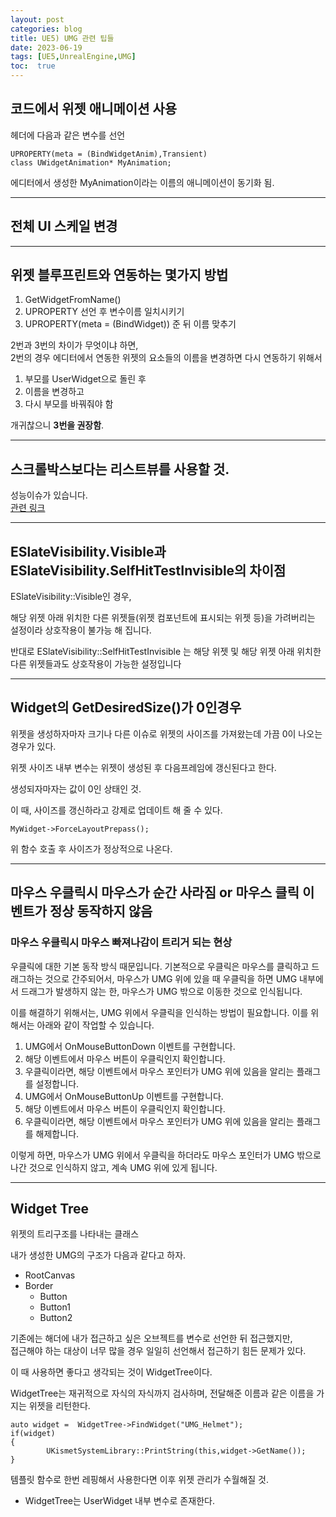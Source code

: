 ```yaml
---
layout: post
categories: blog
title: UE5) UMG 관련 팁들
date: 2023-06-19
tags: [UE5,UnrealEngine,UMG]
toc:  true
---
```


## 코드에서 위젯 애니메이션 사용

헤더에 다음과 같은 변수를 선언
```
UPROPERTY(meta = (BindWidgetAnim),Transient)
class UWidgetAnimation* MyAnimation;
```

에디터에서 생성한 MyAnimation이라는 이름의 애니메이션이 동기화 됨.


-------------

## 전체 UI 스케일 변경
<script src="https://gist.github.com/bu30808/ffc6fa3ebaa62429861c17898b504950.js"></script>

------------

## 위젯 블루프린트와 연동하는 몇가지 방법
1. GetWidgetFromName()
2. UPROPERTY 선언 후 변수이름 일치시키기
3. UPROPERTY(meta = (BindWidget)) 준 뒤 이름 맞추기

2번과 3번의 차이가 무엇이냐 하면,   
2번의 경우 에디터에서 연동한 위젯의 요소들의 이름을 변경하면 다시 연동하기 위해서
1. 부모를 UserWidget으로 돌린 후
2. 이름을 변경하고
3. 다시 부모를 바꿔줘야 함


개귀찮으니 **3번을 권장함**.


-----------

## 스크롤박스보다는 리스트뷰를 사용할 것.
성능이슈가 있습니다.   
[관련 링크](https://bornsoul.tistory.com/32)

------------

## ESlateVisibility.Visible과 ESlateVisibility.SelfHitTestInvisible의 차이점

ESlateVisibility::Visible인 경우,  

해당 위젯 아래 위치한 다른 위젯들(위젯 컴포넌트에 표시되는 위젯 등)을 가려버리는 설정이라 상호작용이 불가능 해 집니다.

반대로 ESlateVisibility::SelfHitTestInvisible 는 해당 위젯 및 해당 위젯 아래 위치한 다른 위젯들과도 상호작용이 가능한 설정입니다

-----------

## Widget의 GetDesiredSize()가 0인경우

위젯을 생성하자마자 크기나 다른 이슈로 위젯의 사이즈를 가져왔는데 가끔 0이 나오는 경우가 있다.

위젯 사이즈 내부 변수는 위젯이 생성된 후 다음프레임에 갱신된다고 한다.

생성되자마자는 값이 0인 상태인 것.

이 때, 사이즈를 갱신하라고 강제로 업데이트 해 줄 수 있다.
```
MyWidget->ForceLayoutPrepass();
```
위 함수 호출 후 사이즈가 정상적으로 나온다.


----------


## 마우스 우클릭시 마우스가 순간 사라짐 or 마우스 클릭 이벤트가 정상 동작하지 않음

### 마우스 우클릭시 마우스 빠져나감이 트리거 되는 현상

우클릭에 대한 기본 동작 방식 때문입니다. 
기본적으로 우클릭은 마우스를 클릭하고 드래그하는 것으로 간주되어서, 
마우스가 UMG 위에 있을 때 우클릭을 하면 UMG 내부에서 드래그가 발생하지 않는 한,
마우스가 UMG 밖으로 이동한 것으로 인식됩니다.


이를 해결하기 위해서는, UMG 위에서 우클릭을 인식하는 방법이 필요합니다. 이를 위해서는 아래와 같이 작업할 수 있습니다.

1. UMG에서 OnMouseButtonDown 이벤트를 구현합니다.
2. 해당 이벤트에서 마우스 버튼이 우클릭인지 확인합니다.
3. 우클릭이라면, 해당 이벤트에서 마우스 포인터가 UMG 위에 있음을 알리는 플래그를 설정합니다.
4. UMG에서 OnMouseButtonUp 이벤트를 구현합니다.
5. 해당 이벤트에서 마우스 버튼이 우클릭인지 확인합니다.
6. 우클릭이라면, 해당 이벤트에서 마우스 포인터가 UMG 위에 있음을 알리는 플래그를 해제합니다.


이렇게 하면, 마우스가 UMG 위에서 우클릭을 하더라도 마우스 포인터가 UMG 밖으로 나간 것으로 인식하지 않고, 계속 UMG 위에 있게 됩니다.


-------


## Widget Tree
위젯의 트리구조를 나타내는 클래스

내가 생성한 UMG의 구조가 다음과 같다고 하자.
+ RootCanvas
 + Border
   + Button
   + Button1
   + Button2

기존에는 해더에 내가 접근하고 싶은 오브젝트를 변수로 선언한 뒤 접근했지만,   
접근해야 하는 대상이 너무 많을 경우 일일히 선언해서 접근하기 힘든 문제가 있다.

이 때 사용하면 좋다고 생각되는 것이 WidgetTree이다.

WidgetTree는 재귀적으로 자식의 자식까지 검사하며, 전달해준 이름과 같은 이름을 가지는 위젯을 리턴한다.

```
auto widget =  WidgetTree->FindWidget("UMG_Helmet");
if(widget)
{
		UKismetSystemLibrary::PrintString(this,widget->GetName());
}
```

템플릿 함수로 한번 레핑해서 사용한다면 이후 위젯 관리가 수월해질 것.
* WidgetTree는 UserWidget 내부 변수로 존재한다.


